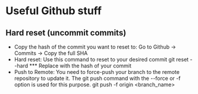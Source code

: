 # Useful Github stuff

## Hard reset (uncommit commits)
- Copy the hash of the commit you want to reset to: Go to Github → Commits → Copy the full SHA
- Hard reset: Use this command to reset to your desired commit
git reset --hard <SHA>
  *** Replace <SHA> with the hash of your commit
- Push to Remote: You need to force-push your branch to the remote repository to update it. The git push command with the --force or -f option is used for this purpose.
git push -f origin <branch_name>
